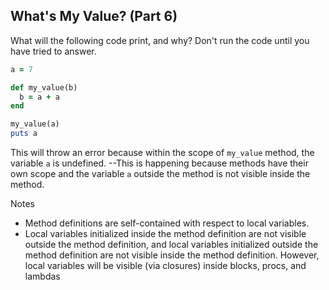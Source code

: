 ## What's My Value? (Part 6)
What will the following code print, and why? Don't run the code until you have tried to answer.

```ruby
a = 7

def my_value(b)
  b = a + a
end

my_value(a)
puts a
```

This will throw an error because within the scope of `my_value` method, the variable `a` is undefined. --This is happening because methods have their own scope and the variable `a` outside the method is not visible inside the method.

Notes
- Method definitions are self-contained with respect to local variables.
- Local variables initialized inside the method definition are not visible outside the method definition, and local variables initialized outside the method definition are not visible inside the method definition. However, local variables will be visible (via closures) inside blocks, procs, and lambdas
